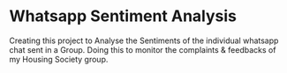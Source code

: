 # Whatsapp Sentiment Analysis
 Creating this project to Analyse the Sentiments of the individual whatsapp chat sent in a Group. Doing this to monitor the complaints & feedbacks of my Housing Society group.
